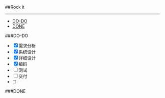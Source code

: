 ##Rock it
___

* [DO-DO](#do-do)
* [DONE](#done)

###DO-DO

- [x] 需求分析
- [x] 系统设计
- [x] 详细设计
- [X] 编码
- [ ] 测试
- [ ] 交付
- [ ] 

###DONE